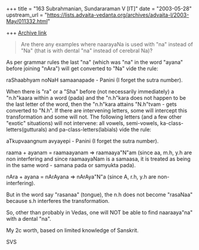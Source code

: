 +++
title = "163 Subrahmanian, Sundararaman V [IT]"
date = "2003-05-28"
upstream_url = "https://lists.advaita-vedanta.org/archives/advaita-l/2003-May/011332.html"

+++
[Archive link](https://lists.advaita-vedanta.org/archives/advaita-l/2003-May/011332.html)

> 
> Are there any examples where naarayaNa is used with "na" 
> instead of "Na"
> (that is with dental "na" instead of  cerebral Na)?
> 

As per grammar rules the last "na" (which was "na" in the word "ayana"
before joining "nAra") will get converted to "Na" vide the rule:

raShaabhyam noNaH samaanapade - Panini (I forget the sutra number).

When there is "ra" or a "Sha" before (not necessarily immediately) a
"n.h"kaara within a word (pada) and the "n.h"kara does not happen to be the
last letter of the word, then the "n.h"kara attains "N.h"tvam - gets
converted to "N.h".  If there are intervening letters, some will intercept
this transformation and some will not.  The following letters (and a few
other "exotic" situations) will not intervene: all vowels,  semi-vowels,
ka-class-letters(gutturals) and pa-class-letters(labials) vide the rule:

aTkupvaangnum avyayepi - Panini (I forget the sutra number).

raama + ayanam = raamaayanam => raamaaya"N"am (since aa, m.h, y.h are non
interfering and since raamaayaNam is a samaasa, it is treated as being in
the same word - samana pada or samyukta pada).

nAra + ayana = nArAyana => nArAya"N"a (since A, r.h, y.h are
non-interfering).

But in the word say "rasanaa" (tongue), the n.h does not become "rasaNaa"
because s.h interferes the transformation.

So, other than probably in Vedas, one will NOT be able to find naaraaya"na"
with a dental "na".

My 2c worth, based on limited knowledge of Sanskrit.

SVS

